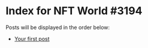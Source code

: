 # Index for NFT World #3194
Posts will be displayed in the order below:

- [Your first post](./001-first.md)

